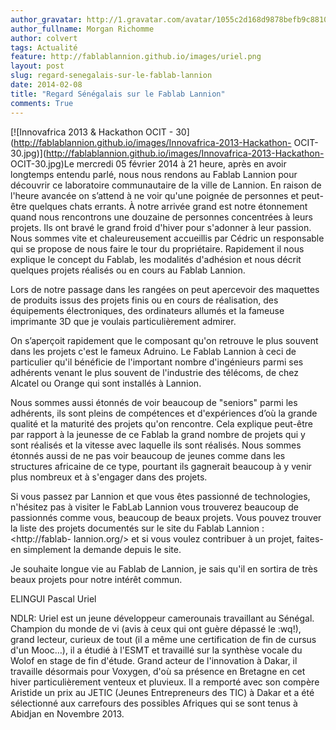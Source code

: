 ```yaml
---
author_gravatar: http://1.gravatar.com/avatar/1055c2d168d9878befb9c8810eda96dc?s=96&d=mm&r=g
author_fullname: Morgan Richomme
author: colvert
tags: Actualité
feature: http://fablablannion.github.io/images/uriel.png
layout: post
slug: regard-senegalais-sur-le-fablab-lannion
date: 2014-02-08
title: "Regard Sénégalais sur le Fablab Lannion"
comments: True
---
```

[![Innovafrica 2013 & Hackathon OCIT -
30](http://fablablannion.github.io/images/Innovafrica-2013-Hackathon-
OCIT-30.jpg)](http://fablablannion.github.io/images/Innovafrica-2013-Hackathon-
OCIT-30.jpg)Le mercredi 05 février 2014 à 21 heure, après en avoir longtemps
entendu parlé, nous nous rendons au Fablab Lannion pour découvrir ce
laboratoire communautaire de la ville de Lannion. En raison de l'heure avancée
on s’attend à ne voir qu'une poignée de personnes et peut-être quelques chats
errants. À notre arrivée grand est notre étonnement quand nous rencontrons une
douzaine de personnes concentrées à leurs projets. Ils ont bravé le grand
froid d'hiver pour s'adonner à leur passion. Nous sommes vite et
chaleureusement accueillis par Cédric un responsable qui se propose de nous
faire le tour du propriétaire. Rapidement il nous explique le concept du
Fablab, les modalités d'adhésion et nous décrit quelques projets réalisés ou
en cours au Fablab Lannion.

Lors de notre passage dans les rangées on peut apercevoir des maquettes de
produits issus des projets finis ou en cours de réalisation, des équipements
électroniques, des ordinateurs allumés et la fameuse imprimante 3D que je
voulais particulièrement admirer.

On s’aperçoit rapidement que le composant qu'on retrouve le plus souvent dans
les projets c'est le fameux Adruino. Le Fablab Lannion à ceci de particulier
qu'il bénéficie de l'important nombre d'ingénieurs parmi ses adhérents venant
le plus souvent de l'industrie des télécoms, de chez Alcatel ou Orange qui
sont installés à Lannion.

Nous sommes aussi étonnés de voir beaucoup de "seniors" parmi les adhérents,
ils sont pleins de compétences et d'expériences d’où la grande qualité et la
maturité des projets qu'on rencontre. Cela explique peut-être par rapport à la
jeunesse de ce Fablab la grand nombre de projets qui y sont réalisés et la
vitesse avec laquelle ils sont réalisés. Nous sommes étonnés aussi de ne pas
voir beaucoup de jeunes comme dans les structures africaine de ce type,
pourtant ils gagnerait beaucoup à y venir plus nombreux et à s'engager dans
des projets.

Si vous passez par Lannion et que vous êtes passionné de technologies,
n'hésitez pas à visiter le FabLab Lannion vous trouverez beaucoup de
passionnés comme vous, beaucoup de beaux projets. Vous pouvez trouver la liste
des projets documentés sur le site du Fablab Lannion : <http://fablab-
lannion.org/> et si vous voulez contribuer à un projet, faites-en simplement
la demande depuis le site.

Je souhaite longue vie au Fablab de Lannion, je sais qu'il en sortira de très
beaux projets pour notre intérêt commun.

ELINGUI Pascal Uriel

NDLR: Uriel est un jeune développeur camerounais travaillant au Sénégal.
Champion du monde de vi (avis à ceux qui ont guère dépassé le :wq!), grand
lecteur, curieux de tout (il a même une certification de fin de cursus d'un
Mooc…), il a étudié à l'ESMT et travaillé sur la synthèse vocale du Wolof en
stage de fin d'étude. Grand acteur de l'innovation à Dakar, il travaille
désormais pour Voxygen, d'où sa présence en Bretagne en cet hiver
particulièrement venteux et pluvieux. Il a remporté avec son compère Aristide
un prix au JETIC (Jeunes Entrepreneurs des TIC) à Dakar et a été sélectionné
aux carrefours des possibles Afriques qui se sont tenus à Abidjan en Novembre
2013.


